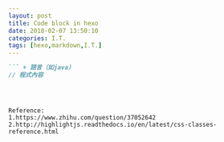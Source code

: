 ```yaml
---
layout: post
title: Code block in hexo
date: 2018-02-07 13:50:10
categories: I.T.
tags: [hexo,markdown,I.T.]
---
```

<!--more-->
```markdown
``` + 語言（如java）
// 程式內容
```
```



Reference:
1.https://www.zhihu.com/question/37052642
2.http://highlightjs.readthedocs.io/en/latest/css-classes-reference.html
